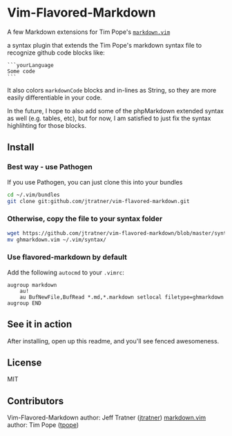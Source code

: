 Vim-Flavored-Markdown
=====================

A few Markdown extensions for Tim Pope's [`markdown.vim`][mdsyntax]

a syntax plugin that extends the Tim Pope's markdown syntax file to recognize
github code blocks like:

    ```yourLanguage
    Some code
    ```

It also colors `markdownCode` blocks and in-lines as String, so they are more
easily differentiable in your code.

In the future, I hope to also add some of the phpMarkdown extended syntax as
well (e.g. tables, etc), but for now, I am satisfied to just fix the syntax
highlihting for those blocks.

Install
-------

### Best way - use Pathogen

If you use Pathogen, you can just clone this into your bundles

```bash
cd ~/.vim/bundles
git clone git:github.com/jtratner/vim-flavored-markdown.git
```

### Otherwise, copy the file to your syntax folder

```bash
wget https://github.com/jtratner/vim-flavored-markdown/blob/master/syntax/ghmarkdown.vim
mv ghmarkdown.vim ~/.vim/syntax/
```

### Use flavored-markdown by default

Add the following `autocmd` to your `.vimrc`:

```viml
augroup markdown
    au!
    au BufNewFile,BufRead *.md,*.markdown setlocal filetype=ghmarkdown
augroup END
```

See it in action
----------------

After installing, open up this readme, and you'll see fenced awesomeness.

License
-------

MIT

Contributors
------------

Vim-Flavored-Markdown author: Jeff Tratner ([jtratner][jtr])
[markdown.vim][mdsyntax] author: Tim Pope ([tpope][tpope])

[tpope]: https://github.com/tpope
[jtr]: https://github.com/jtratner
[mdsyntax]: https://github.com/tpope/vim-markdown


<!--
vim:sw=2 ft=ghmarkdown
-->
